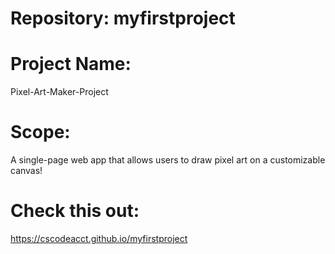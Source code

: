 # Repository: myfirstproject

# Project Name: 
Pixel-Art-Maker-Project

# Scope: 
A single-page web app that allows users to draw pixel art on a customizable canvas!  

# Check this out:
https://cscodeacct.github.io/myfirstproject

